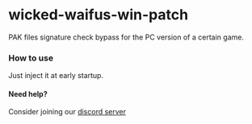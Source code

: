 # wicked-waifus-win-patch

PAK files signature check bypass for the PC version of a certain game.

### How to use
Just inject it at early startup.

#### Need help?
Consider joining our [discord server](https://discord.gg/reversedrooms)

